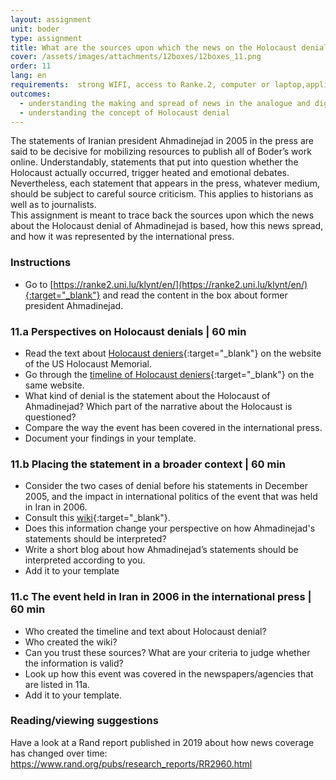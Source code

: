 ```yaml
---
layout: assignment
unit: boder
type: assignment
title: What are the sources upon which the news on the Holocaust denial of Ahmadinejad is based?  
cover: /assets/images/attachments/12boxes/12boxes_11.png
order: 11
lang: en
requirements:  strong WIFI, access to Ranke.2, computer or laptop,application on laptop or computer to view video,
outcomes: 
  - understanding the making and spread of news in the analogue and digital era
  - understanding the concept of Holocaust denial 
---
```


The statements of Iranian president Ahmadinejad in 2005 in the press are said   to be decisive for mobilizing resources to publish
all of Boder’s work online. Understandably, statements that put into question whether the
Holocaust  actually occurred, trigger heated and emotional debates. Nevertheless, each statement that appears in the press, whatever
medium,  should be subject to careful source criticism. This applies to historians as well   as to journalists.  
This assignment is meant to trace back the sources upon which the news about the Holocaust denial of Ahmadinejad is based,
how this news spread, and how it was represented by the international press.        

<!-- more -->

<!-- briefing-student -->

### Instructions
<!-- section-contents -->

- Go to [https://ranke2.uni.lu/klynt/en/](https://ranke2.uni.lu/klynt/en/){:target="_blank"} and read the content in the box about former president Ahmadinejad.

<!-- section -->

### 11.a  Perspectives on Holocaust denials | 60 min
<!-- section-contents -->

- Read the text about [Holocaust deniers](https://www.ushmm.org/wlc/en/article.php?ModuleId=10007272){:target="_blank"} on the website of the US Holocaust Memorial.
- Go through the [timeline of Holocaust deniers](https://www.ushmm.org/wlc/en/article.php?ModuleId=10008003){:target="_blank"} on the same website.     
- What kind of denial is the statement about the Holocaust of Ahmadinejad? Which part of the narrative about the Holocaust is questioned?
- Compare the way the event has been covered in the international press.
- Document your findings in your template.

<!-- section -->

### 11.b  Placing the statement in a broader context | 60 min
<!-- section-contents -->

- Consider the  two cases of denial before his statements in December 2005, and the impact in international politics of the event that was held in Iran in 2006. 
- Consult this [wiki](https://en.wikipedia.org/wiki/International_Holocaust_Cartoon_Competition){:target="_blank"}.
- Does this information change your perspective on how Ahmadinejad's statements should be interpreted? 
- Write a short blog about how Ahmadinejad’s statements should be interpreted according to you.
- Add it to your template

<!-- section -->

### 11.c  The event held in Iran in 2006 in the international press | 60 min
<!-- section-contents -->

- Who created the timeline and text about Holocaust denial? 
- Who created the wiki? 
- Can you trust these sources? What are your criteria to judge whether the information is valid? 
- Look up how this event was covered in the newspapers/agencies that are listed in 11a.
- Add it to your template. 

<!-- section -->
 
### Reading/viewing suggestions
<!-- section-contents -->

Have a look at a Rand report published in 2019 about how news coverage has changed over time: https://www.rand.org/pubs/research_reports/RR2960.html 

<!-- briefing-teacher -->
